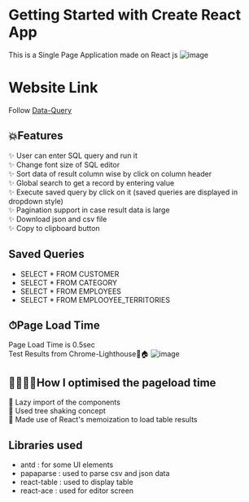 # Getting Started with Create React App

This is a Single Page Application made on React js
![image](https://user-images.githubusercontent.com/45832558/200386160-1c053ea2-5c29-4e12-a27a-549c26a27acb.png)

# Website Link
Follow [Data-Query](https://data-query-harsh-vashistha.vercel.app/)


## 💥Features
✨ User can enter SQL query and run it </br>
✨ Change font size of SQL editor </br>
✨ Sort data of result column wise by click on column header </br>
✨ Global search to get a record by entering value </br>
✨ Execute saved query by click on it (saved queries are displayed in dropdown style) </br>
✨ Pagination support in case result data is large</br>
✨ Download json and csv file </br>
✨ Copy to clipboard button </br>



## Saved Queries
* SELECT * FROM CUSTOMER 
* SELECT * FROM CATEGORY
* SELECT * FROM EMPLOYEES
* SELECT * FROM EMPLOOYEE_TERRITORIES


## ⏱Page Load Time
Page Load Time is 0.5sec</br>
Test Results from Chrome-Lighthouse🔦🏠 
![image](https://user-images.githubusercontent.com/45832558/200248676-07ed28ce-21ca-47b1-a80e-296cfe324d3f.png)


## 🏃🏻‍♂️💨How I optimised the pageload time
 🔨 Lazy import of the components</br>
 🔨 Used tree shaking concept</br>
 🔨 Made use of React's memoization to load table results</br>

## Libraries used
* antd : for some UI elements
* papaparse : used to parse csv and json data
* react-table : used to display table
* react-ace : used for editor screen
